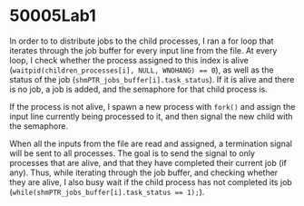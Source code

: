 # 50005Lab1

In order to to distribute jobs to the child processes, I ran a for loop that iterates through the job buffer for every input line from the file. At every loop, I check whether the process assigned to this index is alive (``waitpid(children_processes[i], NULL, WNOHANG) == 0``), as well as the status of the job (``shmPTR_jobs_buffer[i].task_status``). If it is alive and there is no job, a job is added, and the semaphore for that child process is.

If the process is not alive, I spawn a new process with ``fork()`` and assign the input line currently being processed to it, and then signal the new child with the semaphore.

When all the inputs from the file are read and assigned, a termination signal will be sent to all processes. The goal is to send the signal to only processes that are alive, and that they have completed their current job (if any). Thus, while iterating through the job buffer, and checking whether they are alive, I also busy wait if the child process has not completed its job (``while(shmPTR_jobs_buffer[i].task_status == 1);``). 